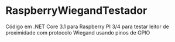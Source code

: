 # RaspberryWiegandTestador
Código em .NET Core 3.1 para Raspberry PI 3/4 para testar leitor de proximidade com protocolo Wiegand usando pinos de GPIO
